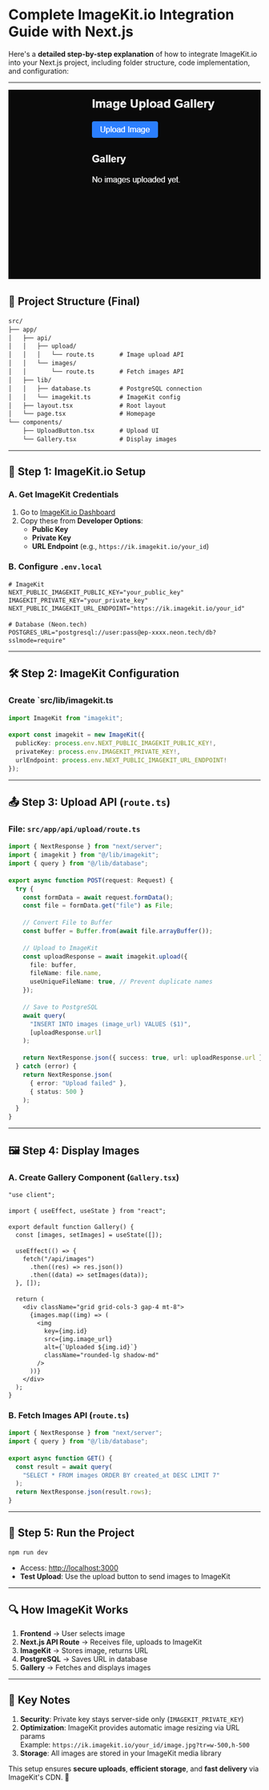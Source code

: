 # **Complete ImageKit.io Integration Guide with Next.js**

Here's a **detailed step-by-step explanation** of how to integrate ImageKit.io into your Next.js project, including folder structure, code implementation, and configuration:

---

![alt text](image.png)

## **📂 Project Structure (Final)**
```markdown
src/
├── app/
│   ├── api/
│   │   ├── upload/
│   │   │   └── route.ts       # Image upload API
│   │   └── images/
│   │       └── route.ts       # Fetch images API
│   ├── lib/
│   │   ├── database.ts        # PostgreSQL connection
│   │   └── imagekit.ts        # ImageKit config
│   ├── layout.tsx             # Root layout
│   └── page.tsx               # Homepage
└── components/
    ├── UploadButton.tsx       # Upload UI
    └── Gallery.tsx            # Display images
```

---

## **🔑 Step 1: ImageKit.io Setup**
### **A. Get ImageKit Credentials**
1. Go to [ImageKit.io Dashboard](https://imagekit.io/dashboard)
2. Copy these from **Developer Options**:
   - **Public Key**  
   - **Private Key**  
   - **URL Endpoint** (e.g., `https://ik.imagekit.io/your_id`)

### **B. Configure `.env.local`**
```env
# ImageKit
NEXT_PUBLIC_IMAGEKIT_PUBLIC_KEY="your_public_key"
IMAGEKIT_PRIVATE_KEY="your_private_key"
NEXT_PUBLIC_IMAGEKIT_URL_ENDPOINT="https://ik.imagekit.io/your_id"

# Database (Neon.tech)
POSTGRES_URL="postgresql://user:pass@ep-xxxx.neon.tech/db?sslmode=require"
```

---

## **🛠 Step 2: ImageKit Configuration**
### **Create `src/lib/imagekit.ts**
```typescript
import ImageKit from "imagekit";

export const imagekit = new ImageKit({
  publicKey: process.env.NEXT_PUBLIC_IMAGEKIT_PUBLIC_KEY!,
  privateKey: process.env.IMAGEKIT_PRIVATE_KEY!,
  urlEndpoint: process.env.NEXT_PUBLIC_IMAGEKIT_URL_ENDPOINT!
});
```

---

## **📤 Step 3: Upload API (`route.ts`)**
### **File: `src/app/api/upload/route.ts`**
```typescript
import { NextResponse } from "next/server";
import { imagekit } from "@/lib/imagekit";
import { query } from "@/lib/database";

export async function POST(request: Request) {
  try {
    const formData = await request.formData();
    const file = formData.get("file") as File;

    // Convert File to Buffer
    const buffer = Buffer.from(await file.arrayBuffer());

    // Upload to ImageKit
    const uploadResponse = await imagekit.upload({
      file: buffer,
      fileName: file.name,
      useUniqueFileName: true, // Prevent duplicate names
    });

    // Save to PostgreSQL
    await query(
      "INSERT INTO images (image_url) VALUES ($1)",
      [uploadResponse.url]
    );

    return NextResponse.json({ success: true, url: uploadResponse.url });
  } catch (error) {
    return NextResponse.json(
      { error: "Upload failed" },
      { status: 500 }
    );
  }
}
```

---

## **🖼 Step 4: Display Images**
### **A. Create Gallery Component (`Gallery.tsx`)**
```tsx
"use client";

import { useEffect, useState } from "react";

export default function Gallery() {
  const [images, setImages] = useState([]);

  useEffect(() => {
    fetch("/api/images")
      .then((res) => res.json())
      .then((data) => setImages(data));
  }, []);

  return (
    <div className="grid grid-cols-3 gap-4 mt-8">
      {images.map((img) => (
        <img
          key={img.id}
          src={img.image_url}
          alt={`Uploaded ${img.id}`}
          className="rounded-lg shadow-md"
        />
      ))}
    </div>
  );
}
```

### **B. Fetch Images API (`route.ts`)**
```typescript
import { NextResponse } from "next/server";
import { query } from "@/lib/database";

export async function GET() {
  const result = await query(
    "SELECT * FROM images ORDER BY created_at DESC LIMIT 7"
  );
  return NextResponse.json(result.rows);
}
```

---

## **🚀 Step 5: Run the Project**
```bash
npm run dev
```
- Access: [http://localhost:3000](http://localhost:3000)
- **Test Upload**: Use the upload button to send images to ImageKit

---

## **🔍 How ImageKit Works**
1. **Frontend** → User selects image  
2. **Next.js API Route** → Receives file, uploads to ImageKit  
3. **ImageKit** → Stores image, returns URL  
4. **PostgreSQL** → Saves URL in database  
5. **Gallery** → Fetches and displays images  

---

## **📌 Key Notes**
1. **Security**: Private key stays server-side only (`IMAGEKIT_PRIVATE_KEY`)  
2. **Optimization**: ImageKit provides automatic image resizing via URL params  
   Example: `https://ik.imagekit.io/your_id/image.jpg?tr=w-500,h-500`  
3. **Storage**: All images are stored in your ImageKit media library  

This setup ensures **secure uploads**, **efficient storage**, and **fast delivery** via ImageKit's CDN. 🚀
